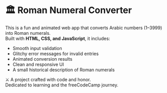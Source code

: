 # 🏛️ Roman Numeral Converter

This is a fun and animated web app that converts Arabic numbers (1–3999) into Roman numerals.  
Built with **HTML, CSS, and JavaScript**, it includes:

- Smooth input validation
- Glitchy error messages for invalid entries
- Animated conversion results
- Clean and responsive UI
- A small historical description of Roman numerals

⚔️ A project crafted with code and honor.  
Dedicated to learning and the freeCodeCamp journey.
